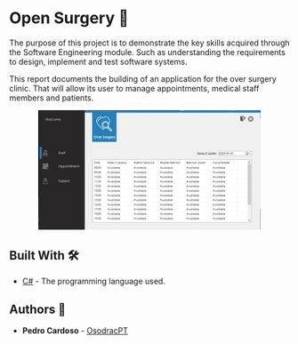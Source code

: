 # Open Surgery 🏢

The purpose of this project is to demonstrate the key skills acquired through the Software
Engineering module. Such as understanding the requirements to design, implement and
test software systems.

This report documents the building of an application for the over surgery clinic. That will
allow its user to manage appointments, medical staff members and patients.

<div style="text-align:center">
<img src="/img/screenshot.jpg" alt="Application screenshot" width="400"/>
</div>

## Built With 🛠️

- [C#](https://docs.microsoft.com/en-us/dotnet/csharp/) - The programming language used.

## Authors 💪

- **Pedro Cardoso** - [OsodracPT](https://github.com/OsodracPT)
